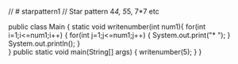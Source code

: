 // # starpattern1
// Star pattern 4*4, 5*5, 7*7 etc

public class Main
{
    static void writenumber(int num1){
        for(int i=1;i<=num1;i++)
		    {
		        for(int j=1;j<=num1;j++)
            {
		            System.out.print("* ");
		        }
		    System.out.println();
		    }    
        }
	public static void main(String[] args) {
      writenumber(5);
    }
}
